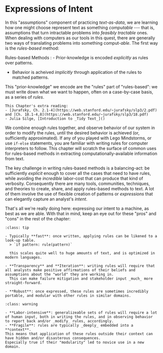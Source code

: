 # Expressions of Intent

In this "assumptions" component of practicing _text-as-data_, we are learning how one might choose represent text as  something _computable_ --- that is, assumptions that turn intractable problems into _feasibly tractable_ ones.
When dealing with computers as our tools in this quest, there are generally two ways of translating problems into something comput-_able_. The first way is the _rules-based_ method: 

Rules-based Methods
: - Prior-knowledge is encoded _explicitly_ as rules over patterns.
  - Behavior is acheived _implicitly_ through application of the rules to matched patterns. 

This "prior-knowledge" we encode are the "rules" part of "rules-based": we must write down what we want to happen, often on a case-by-case basis, as a series of _rules_. 

```{tip}
This Chapter's extra reading: 
- [Jurafsky, Ch. 2.1-4](https://web.stanford.edu/~jurafsky/slp3/2.pdf) and [Ch. 18.1-4,8](https://web.stanford.edu/~jurafsky/slp3/18.pdf)
- Julia Silge, [Introduction to _Tidy Text_]() 
```



We combine enough rules together, and observe behavior of our system in order to modify the rules, until the desired behavior is achieved (or, sufficiently approximated). 
If any of you played with Lego Mindstorms, or use `if-else` statements, you are familiar with writing rules for computer interpreters to follow. 
This chapter will scratch the surface of common uses for rules-based methods in extracting computationally-available information from text. 

The key challenge in writing rules-based methods is a balancing-act: be sufficiently _explicit_ enough to cover all the cases that need to have rules, while avoiding the _incredible_ labor-cost that can produce that kind of verbosity. 
Consequently there are many tools, communities, techniques, and theories to create, share, and apply rules-based methods to text. 
A lot of them involve the use of flexible creation of patterns or _expressions_ that can elegantly capture an analyst's _intent_. 

That's all we're really doing here: expressing our intent to a machine, as best as we are able. 
With that in mind, keep an eye out for these "pros" and "cons" in the rest of the chapter: 

```{admonition} Pros
:class: tip

- Typically **fast**: once written, applying rules can be likened to a look-up table. 
  > `if pattern: rule(pattern)`
  
  this scales quite well to huge amounts of text, and is optimized in modern languages. 

- **Transparency** and **Iteration**: writing rules will require that all analysts make positive affirmations of their beliefs and assumptions about the "world" they are working in. 
  This can make failure mitigation and stakeholder input _much_ more straight-forward. 

- **Robust**: once expressed, these rules are sometimes incredibly portable, and modular with other rules in similar domains. 
```

```{admonition} Cons
:class: warning

- **Labor-intensive**: generalizeable sets of rules will require a lot of human input, both in writing the rules, and in observing behavior to report back and/or _modify_ rules, accordingly. 
- **Fragile**: rules are typically _deeply_ embedded into a **context**. 
This means that application of these rules outside their context can have hidden and/or disasterous consequences. 
Especially true if their "modularity" led to novice use in a new domain. 

```